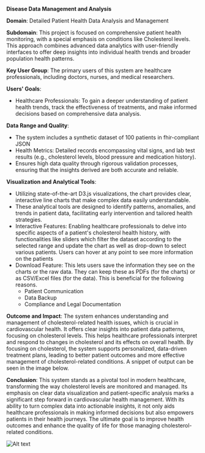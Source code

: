 **Disease Data Management and Analysis**

**Domain**: Detailed Patient Health Data Analysis and Management

**Subdomain**: This project is focused on comprehensive patient health monitoring, with a special emphasis on conditions like Cholesterol levels. This approach combines advanced data analytics with user-friendly interfaces to offer deep insights into individual health trends and broader population health patterns.

**Key User Group**: The primary users of this system are healthcare professionals, including doctors, nurses, and medical researchers.

**Users' Goals**:
   - Healthcare Professionals: To gain a deeper understanding of patient health trends, track the effectiveness of treatments, and make informed decisions based on comprehensive data analysis.

**Data Range and Quality**:
   - The system includes a synthetic dataset of 100 patients in fhir-compliant JSON
   - Health Metrics: Detailed records encompassing vital signs, and lab test results (e.g., cholesterol levels, blood pressure and medication history).
   - Ensures high data quality through rigorous validation processes, ensuring that the insights derived are both accurate and reliable.

**Visualization and Analytical Tools**:
   - Utilizing state-of-the-art D3.js visualizations, the chart provides clear, interactive line charts that make complex data easily understandable.
   - These analytical tools are designed to identify patterns, anomalies, and trends in patient data, facilitating early intervention and tailored health strategies.
   - Interactive Features: Enabling healthcare professionals to delve into specific aspects of a patient's cholesterol health history, with functionalities like sliders which filter the dataset according to the selected range and update the chart as well as drop-down to select various patients. Users can hover at any point to see more information on the patients
   - Download Feature: This lets users save the information they see on the charts or the raw data. They can keep these as PDFs (for the charts) or as CSV/Excel files (for the data). This is beneficial for the following reasons.
     - Patient Communication
     - Data Backup
     - Compliance and Legal Documentation

**Outcome and Impact**:
The system enhances understanding and management of cholesterol-related health issues, which is crucial in cardiovascular health. It offers clear insights into patient data patterns, focusing on cholesterol levels. This helps healthcare professionals interpret and respond to changes in cholesterol and its effects on overall health. By focusing on cholesterol, the system supports personalized, data-driven treatment plans, leading to better patient outcomes and more effective management of cholesterol-related conditions. A snippet of output can be seen in the image below. 

**Conclusion**:
This system stands as a pivotal tool in modern healthcare, transforming the way cholesterol levels are monitored and managed. Its emphasis on clear data visualization and patient-specific analysis marks a significant step forward in cardiovascular health management. With its ability to turn complex data into actionable insights, it not only aids healthcare professionals in making informed decisions but also empowers patients in their health journeys. The ultimate goal is to improve health outcomes and enhance the quality of life for those managing cholesterol-related conditions. 





![Alt text](https://github.com/Ekanem-obo/Disease-Data-Management-and-Analysis/blob/main/chart.png)

